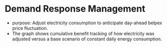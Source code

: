 # Demand Response Management
* purpose: Adjust electricity consumption to anticipate day-ahead belpex price fluctuation.
* The graph shows cumulative benefit tracking of how electricity was adjusted versus a base scenario of constant daily energy consumption.
